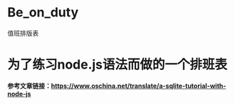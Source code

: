 # Be_on_duty
值班排版表
# 为了练习node.js语法而做的一个排班表
**参考文章链接：https://www.oschina.net/translate/a-sqlite-tutorial-with-node-js**

